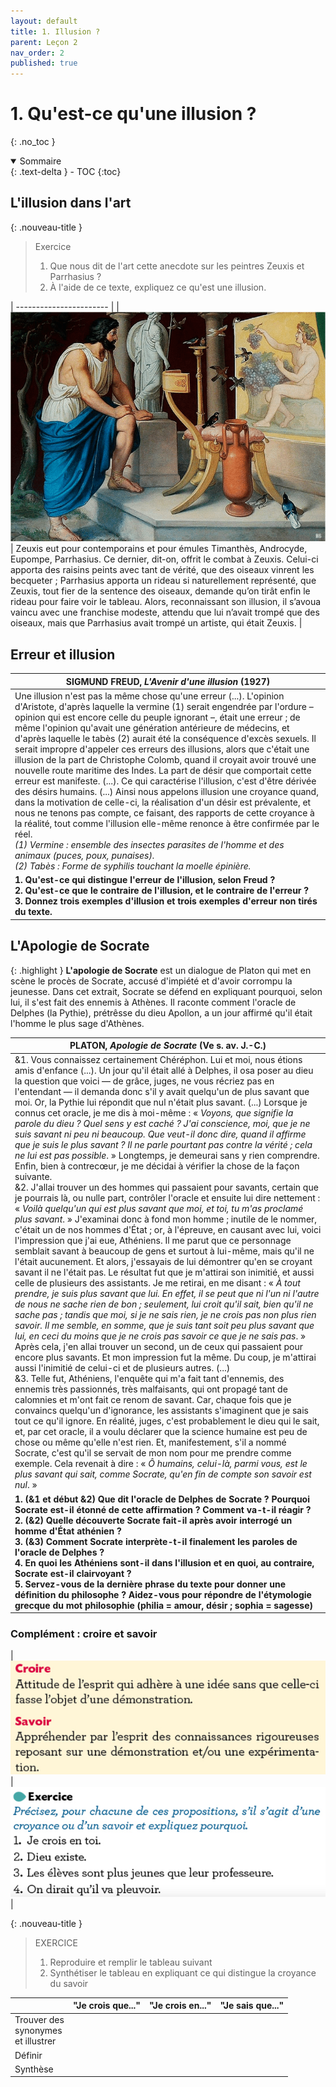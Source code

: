 ```yaml
---
layout: default
title: 1. Illusion ?
parent: Leçon 2
nav_order: 2
published: true
---
```

# 1. Qu'est-ce qu'une illusion ?

{: .no_toc }

<details open markdown="block">
  <summary>
    Sommaire
  </summary>
  {: .text-delta }
- TOC
{:toc}
</details>

## L'illusion dans l'art

{: .nouveau-title }
> Exercice
>
>1. Que nous dit de l'art cette anecdote sur les peintres Zeuxis et Parrhasius ?
> 2. À l'aide de ce texte, expliquez ce qu'est une illusion.


| ----------------------- | 
| <img src="../../assets/img/grapes.png" alt="Johann-Georg-Hiltensperger-encaustic-painting-representing-Zeuxis-grape-and-the-birds" style="zoom:350%;" /> | Zeuxis eut pour contemporains et pour émules Timanthès, Androcyde, Eupompe, Parrhasius. Ce dernier, dit-on, offrit le combat à Zeuxis. Celui-ci apporta des raisins peints avec tant de vérité, que des oiseaux vinrent les becqueter ; Parrhasius apporta un rideau si naturellement représenté, que Zeuxis, tout fier de la sentence des oiseaux, demande qu’on tirât enfin le rideau pour faire voir le tableau. Alors, reconnaissant son illusion, il s’avoua vaincu avec une franchise modeste, attendu que lui n’avait trompé que des oiseaux, mais que Parrhasius avait trompé un artiste, qui était Zeuxis. |


## Erreur et illusion

| SIGMUND FREUD, _L'Avenir d'une illusion_ (1927)              |
| ------------------------------------------------------------ |
| Une illusion n'est pas la même chose qu'une erreur (...). L'opinion d'Aristote, d'après laquelle la vermine (1) serait engendrée par l'ordure – opinion qui est encore celle du peuple ignorant –, était une erreur ; de même l'opinion qu'avait une génération antérieure de médecins, et d'après laquelle le tabès (2) aurait été la conséquence d'excès sexuels. Il serait impropre d'appeler ces erreurs des illusions, alors que c'était une illusion de la part de Christophe Colomb, quand il croyait avoir trouvé une nouvelle route maritime des Indes. La part de désir que comportait cette erreur est manifeste. (...). Ce qui caractérise l'illusion, c'est d'être dérivée des désirs humains. (...) Ainsi nous appelons illusion une croyance quand, dans la motivation de celle-ci, la réalisation d'un désir est prévalente, et nous ne tenons pas compte, ce faisant, des rapports de cette croyance à la réalité, tout comme l'illusion elle-même renonce à être confirmée par le réel. <br /> *(1) Vermine : ensemble des insectes parasites de l'homme et des animaux (puces, poux, punaises).<br />(2) Tabès : Forme de syphilis touchant la moelle épinière.* |
| **1. Qu'est-ce qui distingue l'erreur de l'illusion, selon Freud ?<br />2. Qu'est-ce que le contraire de l'illusion, et le contraire de l'erreur ?<br />3. Donnez trois exemples d'illusion et trois exemples d'erreur non tirés du texte.** |

## L'Apologie de Socrate

{: .highlight }
**L'apologie de Socrate** est un dialogue de Platon qui met en scène le procès de Socrate, accusé d'impiété et d'avoir corrompu la jeunesse. Dans cet extrait, Socrate se défend en expliquant pourquoi, selon lui, il s'est fait des ennemis à Athènes. Il raconte comment l'oracle de Delphes (la Pythie), prétrêsse du dieu Apollon, a un jour affirmé qu'il était l'homme le plus sage d'Athènes.

| PLATON, *Apologie de Socrate* (Ve s. av. J.-C.)              |
| ------------------------------------------------------------ |
| &1. Vous connaissez certainement Chéréphon. Lui et moi, nous étions amis d'enfance (...). Un jour qu'il était allé à Delphes, il osa poser au dieu la question que voici — de grâce, juges, ne vous récriez pas en l'entendant — il demanda donc s'il y avait quelqu'un de plus savant que moi. Or, la Pythie lui répondit que nul n'était plus savant. (...) Lorsque je connus cet oracle, je me dis à moi-même : « *Voyons, que signifie la parole du dieu ? Quel sens y est caché ? J'ai conscience, moi, que je ne suis savant ni peu ni beaucoup. Que veut-il donc dire, quand il affirme que je suis le plus savant ? Il ne parle pourtant pas contre la vérité ; cela ne lui est pas possible*. » Longtemps, je demeurai sans y rien comprendre. Enfin, bien à contrecœur, je me décidai à vérifier la chose de la façon suivante.<br />&2. J'allai trouver un des hommes qui passaient pour savants, certain que je pourrais là, ou nulle part, contrôler l'oracle et ensuite lui dire nettement : « *Voilà quelqu'un qui est plus savant que moi, et toi, tu m'as proclamé plus savant*. » J'examinai donc à fond mon homme ; inutile de le nommer, c'était un de nos hommes d'État ; or, à l'épreuve, en causant avec lui, voici l'impression que j'ai eue, Athéniens. Il me parut que ce personnage semblait savant à beaucoup de gens et surtout à lui-même, mais qu'il ne l'était aucunement. Et alors, j'essayais de lui démontrer qu'en se croyant savant il ne l'était pas. Le résultat fut que je m'attirai son inimitié, et aussi celle de plusieurs des assistants. Je me retirai, en me disant : « *À tout prendre, je suis plus savant que lui. En effet, il se peut que ni l'un ni l'autre de nous ne sache rien de bon ; seulement, lui croit qu'il sait, bien qu'il ne sache pas ; tandis que moi, si je ne sais rien, je ne crois pas non plus rien savoir. Il me semble, en somme, que je suis tant soit peu plus savant que lui, en ceci du moins que je ne crois pas savoir ce que je ne sais pas*. » Après cela, j'en allai trouver un second, un de ceux qui passaient pour encore plus savants. Et mon impression fut la même. Du coup, je m'attirai aussi l'inimitié de celui-ci et de plusieurs autres. (...)<br />&3. Telle fut, Athéniens, l'enquête qui m'a fait tant d'ennemis, des ennemis très passionnés, très malfaisants, qui ont propagé tant de calomnies et m'ont fait ce renom de savant. Car, chaque fois que je convaincs quelqu'un d'ignorance, les assistants s'imaginent que je sais tout ce qu'il ignore. En réalité, juges, c'est probablement le dieu qui le sait, et, par cet oracle, il a voulu déclarer que la science humaine est peu de chose ou même qu'elle n'est rien. Et, manifestement, s'il a nommé Socrate, c'est qu'il se servait de mon nom pour me prendre comme exemple. Cela revenait à dire : « *Ô humains, celui-là, parmi vous, est le plus savant qui sait, comme Socrate, qu'en fin de compte son savoir est nul*. » |
| **1.  (&1 et début &2) Que dit l'oracle de Delphes de Socrate ? Pourquoi Socrate est-il étonné de cette affirmation ? Comment va-t-il réagir ?<br />2.  (&2) Quelle découverte Socrate fait-il après avoir interrogé un homme d'État athénien ?<br />3.  (&3) Comment Socrate interprète-t-il finalement les paroles de l'oracle de Delphes ?<br />4. En quoi les Athéniens sont-il dans l'illusion et en quoi, au contraire, Socrate est-il clairvoyant ?<br />5. Servez-vous de la dernière phrase du texte pour donner une définition du philosophe ? Aidez-vous pour répondre de l'étymologie grecque du mot philosophie (philia = amour, désir ; sophia = sagesse)** |

### Complément : croire et savoir

|   <img src="../../assets/img/croiresavoir-1.png" style="zoom:150%;" />   |  <img src="../../assets/img/croiresavoir-2.png" style="zoom:150%;" />    |


{: .nouveau-title }
>EXERCICE 
>
>1. Reproduire et remplir le tableau suivant
>2. Synthétiser le tableau en expliquant ce qui distingue la croyance du savoir


|                                                | "Je crois que..." | "Je crois en..." | "Je sais que..." |
| ---------------------------------------------- | ----------------- | ---------------- | ---------------- |
| Trouver des <br />synonymes <br />et illustrer |                   |                  |                  |
| Définir                                        |                   |                  |                  |
| Synthèse                                       |                   |                  |                  |
